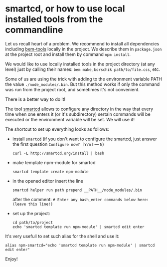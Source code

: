 # smartcd, or how to use local installed tools from the commandline

Let us recall heart of a problem. We recommend to install all dependencies including [bem-tools](http://bem.info/tools/bem/) locally in the project. We describe them in `package.json` at the project root and install them by command `npm install`.

We would like to use locally installed tools in the project directory (at any level) just by calling their names: `bem make`, `borschik path/to/file.css`, etc.

Some of us are using the trick with adding to the environment variable PATH the value `./node_modules/.bin`. But this method works if only the command was run from the project root, and sometimes it's not convenient.

There is a better way to do it!

The tool [smartcd](https://github.com/cxreg/smartcd) allows to configure any directory in the way that every time when one enters it (or it's subdirectory) sertain commands will be executed or the environment variable will be set. We will use it!

The shortcut to set up everything looks as follows:

  - install `smartcd` (if you don't want to configure the smartcd, just answer the first question `Configure now? [Y/n]` — `N`)
    ```
    curl -L http://smartcd.org/install | bash
    ```

  - make template npm-module for smartcd
    ```
    smartcd template create npm-module
    ```

  - in the opened editor insert the line
    ```
    smartcd helper run path prepend __PATH__/node_modules/.bin
    ```
    after the comment: `# Enter any bash_enter commands below here: (leave this line!)`

  - set up the project:
    ```
    cd path/to/project
    echo 'smartcd template run npm-module' | smartcd edit enter
    ```

It's very usefull to set such alias for the shell and use it:

```
alias npm-smartcd="echo 'smartcd template run npm-module' | smartcd edit enter"
```

Enjoy!
